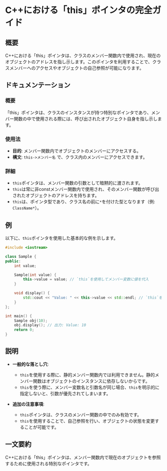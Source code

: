 <!--
Meta Description: # C++における「this」ポインタの完全ガイド ## 概要 C++における「this」ポインタは、クラスのメンバー関数内で使用され、現在のオブジェクトのアドレスを指し示します。このポインタを利用することで、クラスメンバーへのアクセスやオブジェクトの自己参照が可能になります。 ## ドキュメンテー...
Meta Keywords: value, ポインタは, における, sample, int
-->

# C++における「this」ポインタの完全ガイド

## 概要
C++における「this」ポインタは、クラスのメンバー関数内で使用され、現在のオブジェクトのアドレスを指し示します。このポインタを利用することで、クラスメンバーへのアクセスやオブジェクトの自己参照が可能になります。

## ドキュメンテーション
### 概要
「this」ポインタは、クラスのインスタンスが持つ特別なポインタであり、メンバー関数の中で使用される際には、呼び出されたオブジェクト自身を指し示します。

### 使用法
- **目的**: メンバー関数内でオブジェクトのメンバーにアクセスする。
- **構文**: `this->メンバー名` で、クラス内のメンバーにアクセスできます。

### 詳細
- `this`ポインタは、メンバー関数の引数として暗黙的に渡されます。
- `this`は常に非constメンバー関数内で使用され、そのメンバー関数が呼び出されたオブジェクトのアドレスを持ちます。
- `this`は、ポインタ型であり、クラス名の前に`*`を付けた型となります（例: `ClassName*`）。

## 例
以下に、`this`ポインタを使用した基本的な例を示します。

```cpp
#include <iostream>

class Sample {
public:
    int value;

    Sample(int value) {
        this->value = value; // `this`を使用してメンバー変数に値を代入
    }

    void display() {
        std::cout << "Value: " << this->value << std::endl; // `this`を使用してメンバーを参照
    }
};

int main() {
    Sample obj(10);
    obj.display(); // 出力: Value: 10
    return 0;
}
```

## 説明
- **一般的な落とし穴**:
  - `this`を使用する際に、静的メンバー関数内では利用できません。静的メンバー関数はオブジェクトのインスタンスに依存しないからです。
  - `this`を使う際に、メンバー変数名と引数名が同じ場合、`this`を明示的に指定しないと、引数が優先されてしまいます。

- **追加の注意事項**:
  - `this`ポインタは、クラスのメンバー関数の中でのみ有効です。
  - `this`を使用することで、自己参照を行い、オブジェクトの状態を変更することが可能です。

## 一文要約
C++における「this」ポインタは、メンバー関数内で現在のオブジェクトを参照するために使用される特別なポインタです。